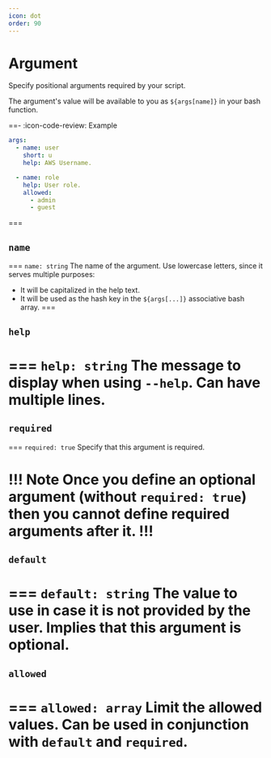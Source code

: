 ```yaml
---
icon: dot
order: 90
---
```


# Argument

Specify positional arguments required by your script.

The argument's value will be available to you as `${args[name]}` in your bash function.

==- :icon-code-review: Example
```yaml bashly.yml
args:
  - name: user
    short: u
    help: AWS Username.

  - name: role
    help: User role.
    allowed:
      - admin
      - guest
```
===

## `name`

=== `name: string`
The name of the argument. Use lowercase letters, since it serves multiple purposes:

- It will be capitalized in the help text.
- It will be used as the hash key in the `${args[...]}` associative bash array.
===

## `help`

=== `help: string`
The message to display when using `--help`. Can have multiple lines.
===

## `required`

=== `required: true`
Specify that this argument is required.

!!! Note
Once you define an optional argument (without `required: true`) then you cannot define required arguments after it.
!!!
===

## `default`

=== `default: string`
The value to use in case it is not provided by the user. Implies that this argument is optional.
===

## `allowed`

=== `allowed: array`
Limit the allowed values. Can be used in conjunction with `default` and `required`.
===


